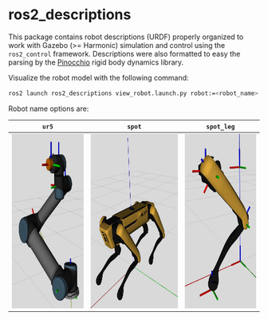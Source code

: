 # ros2_descriptions

This package contains robot descriptions (URDF) properly organized to work with Gazebo (>= Harmonic) simulation and control using the `ros2_control` framework.
Descriptions were also formatted to easy the parsing by the [Pinocchio](https://github.com/stack-of-tasks/pinocchio) rigid body dynamics library.

Visualize the robot model with the following command:

```bash
ros2 launch ros2_descriptions view_robot.launch.py robot:=<robot_name>
```
Robot name options are:

| `ur5` | `spot` | `spot_leg` |
| :---: | :----: | :--------: |
| [<img src="doc/ur5_manipulator.jpg" height="350"/>](doc/ur5_manipulator.jpg) | [<img src="doc/spot_boston_dynamics.jpg" height="350"/>](doc/spot_boston_dynamics.jpg) | [<img src="doc/spot_leg_frames_2.jpg" height="350"/>](doc/spot_leg_frames_2.jpg) |
